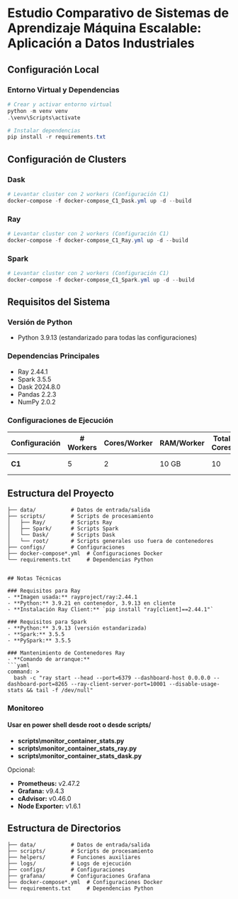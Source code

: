 # Estudio Comparativo de Sistemas de Aprendizaje Máquina Escalable: Aplicación a Datos Industriales

## Configuración Local

### Entorno Virtual y Dependencias
```powershell
# Crear y activar entorno virtual
python -m venv venv
.\venv\Scripts\activate

# Instalar dependencias
pip install -r requirements.txt
```

## Configuración de Clusters

### Dask
```powershell
# Levantar cluster con 2 workers (Configuración C1)
docker-compose -f docker-compose_C1_Dask.yml up -d --build
```

### Ray
```powershell
# Levantar cluster con 2 workers (Configuración C1)
docker-compose -f docker-compose_C1_Ray.yml up -d --build

```

### Spark
```powershell
# Levantar cluster con 2 workers (Configuración C1)
docker-compose -f docker-compose_C1_Spark.yml up -d --build
```

## Requisitos del Sistema

### Versión de Python
- Python 3.9.13 (estandarizado para todas las configuraciones)

### Dependencias Principales
- Ray 2.44.1
- Spark 3.5.5
- Dask 2024.8.0
- Pandas 2.2.3
- NumPy 2.0.2

### Configuraciones de Ejecución
| Configuración | # Workers | Cores/Worker | RAM/Worker | Total Cores | Total RAM | Driver Core | Driver RAM |
|---------------|-----------|--------------|------------|-------------|-----------|-----------|-----------|
| **C1** | 5 | 2 | 10 GB | 10 | 50 GB | 2 | 4 GB |


## Estructura del Proyecto
```
├── data/           # Datos de entrada/salida
├── scripts/        # Scripts de procesamiento
│   ├── Ray/        # Scripts Ray
│   ├── Spark/      # Scripts Spark
│   └── Dask/       # Scripts Dask
│   └── root/       # Scripts generales uso fuera de contenedores
├── configs/        # Configuraciones
├── docker-compose*.yml  # Configuraciones Docker
└── requirements.txt     # Dependencias Python


## Notas Técnicas

### Requisitos para Ray
- **Imagen usada:** rayproject/ray:2.44.1
- **Python:** 3.9.21 en contenedor, 3.9.13 en cliente
- **Instalación Ray Client:** `pip install "ray[client]==2.44.1"`

### Requisitos para Spark
- **Python:** 3.9.13 (versión estandarizada)
- **Spark:** 3.5.5
- **PySpark:** 3.5.5

### Mantenimiento de Contenedores Ray
- **Comando de arranque:**
```yaml
command: >
  bash -c "ray start --head --port=6379 --dashboard-host 0.0.0.0 --dashboard-port=8265 --ray-client-server-port=10001 --disable-usage-stats && tail -f /dev/null"
```

### Monitoreo
#### Usar en power shell desde root o desde scripts/
- **scripts\monitor_container_stats.py**
- **scripts\monitor_container_stats_ray.py**
- **scripts\monitor_container_stats_dask.py**

Opcional:
- **Prometheus:** v2.47.2
- **Grafana:** v9.4.3
- **cAdvisor:** v0.46.0
- **Node Exporter:** v1.6.1

## Estructura de Directorios
```
├── data/           # Datos de entrada/salida
├── scripts/        # Scripts de procesamiento
├── helpers/        # Funciones auxiliares
├── logs/           # Logs de ejecución
├── configs/        # Configuraciones
├── grafana/        # Configuraciones Grafana
├── docker-compose*.yml  # Configuraciones Docker
└── requirements.txt     # Dependencias Python
```
